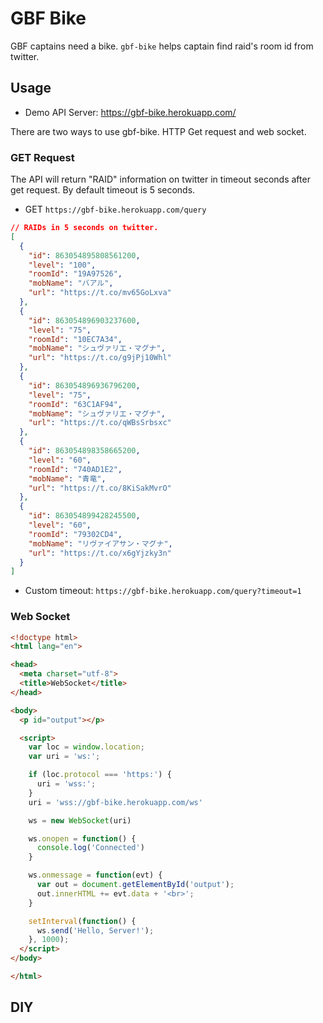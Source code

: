 # GBF Bike #

GBF captains need a bike. `gbf-bike` helps captain find raid's room id from twitter.

## Usage ##

* Demo API Server: https://gbf-bike.herokuapp.com/

There are two ways to use gbf-bike. HTTP Get request and web socket.

### GET Request ###

The API will return "RAID" information on twitter in timeout seconds after get request.
By default timeout is 5 seconds.

* GET `https://gbf-bike.herokuapp.com/query`

```json
// RAIDs in 5 seconds on twitter.
[
  {
    "id": 863054895808561200,
    "level": "100",
    "roomId": "19A97526",
    "mobName": "バアル",
    "url": "https://t.co/mv65GoLxva"
  },
  {
    "id": 863054896903237600,
    "level": "75",
    "roomId": "10EC7A34",
    "mobName": "シュヴァリエ・マグナ",
    "url": "https://t.co/g9jPj10Whl"
  },
  {
    "id": 863054896936796200,
    "level": "75",
    "roomId": "63C1AF94",
    "mobName": "シュヴァリエ・マグナ",
    "url": "https://t.co/qWBsSrbsxc"
  },
  {
    "id": 863054898358665200,
    "level": "60",
    "roomId": "740AD1E2",
    "mobName": "青竜",
    "url": "https://t.co/8KiSakMvrO"
  },
  {
    "id": 863054899428245500,
    "level": "60",
    "roomId": "79302CD4",
    "mobName": "リヴァイアサン・マグナ",
    "url": "https://t.co/x6gYjzky3n"
  }
]
```

* Custom timeout: `https://gbf-bike.herokuapp.com/query?timeout=1`

### Web Socket ###

```html
<!doctype html>
<html lang="en">

<head>
  <meta charset="utf-8">
  <title>WebSocket</title>
</head>

<body>
  <p id="output"></p>

  <script>
    var loc = window.location;
    var uri = 'ws:';

    if (loc.protocol === 'https:') {
      uri = 'wss:';
    }
    uri = 'wss://gbf-bike.herokuapp.com/ws'

    ws = new WebSocket(uri)

    ws.onopen = function() {
      console.log('Connected')
    }

    ws.onmessage = function(evt) {
      var out = document.getElementById('output');
      out.innerHTML += evt.data + '<br>';
    }

    setInterval(function() {
      ws.send('Hello, Server!');
    }, 1000);
  </script>
</body>

</html>
```

## DIY ##

